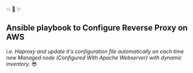 :boom: :dizzy: :sparkles:
## Ansible playbook to Configure Reverse Proxy on AWS ##
_i.e. Haproxy and update it's configuration_
_file automatically on each time new Managed node_
_(Configured With Apache Webserver) with dynamic inventory._ :sunglasses:
